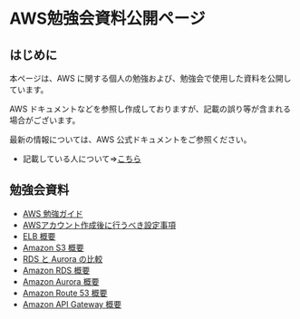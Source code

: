 # AWS勉強会資料公開ページ

## はじめに

本ページは、AWS に関する個人の勉強および、勉強会で使用した資料を公開しています。

AWS ドキュメントなどを参照し作成しておりますが、記載の誤り等が含まれる場合がございます。

最新の情報については、AWS 公式ドキュメントをご参照ください。

* 記載している人について⇒[こちら](https://ishiharatma.github.io/resume/)

## 勉強会資料

- <a href="./aws-study-guide/index.html" target="_blank">AWS 勉強ガイド</a>
- <a href="./aws-account-Initial-setting/index.html" target="_blank">AWSアカウント作成後に行うべき設定事項</a>
- <a href="./elb-overview/index.html" target="_blank">ELB 概要</a>
- <a href="./s3-overview/index.html" target="_blank">Amazon S3 概要</a>
- <a href="./rds-aurora-overview/index.html" target="_blank">RDS と Aurora の比較</a>
- <a href="./rds-overview/index.html" target="_blank">Amazon RDS 概要</a>
- <a href="./Aurora-overview/index.html" target="_blank">Amazon Aurora 概要</a>
- <a href="./route53-overview/index.html" target="_blank">Amazon Route 53 概要</a>
- <a href="./apigw-overview/index.html" target="_blank">Amazon API Gateway 概要</a>
